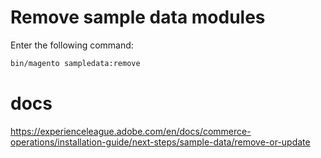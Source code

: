 
# Remove sample data modules

Enter the following command:
```bash
bin/magento sampledata:remove
```

# docs
https://experienceleague.adobe.com/en/docs/commerce-operations/installation-guide/next-steps/sample-data/remove-or-update
